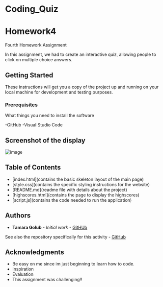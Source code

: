 # Coding_Quiz

# Homework4

Fourth Homework Assignment

In this assignment, we had to create an interactive quiz, allowing people to click on multiple choice answers. 

## Getting Started

These instructions will get you a copy of the project up and running on your local machine for development and testing purposes. 

### Prerequisites

What things you need to install the software 

-GitHub
-Visual Studio Code

## Screenshot of the display

![image](https://user-images.githubusercontent.com/55814090/69894846-70f9e680-12f3-11ea-9acc-57d647a4fdfa.png)


## Table of Contents
* [index.html](contains the basic skeleton layout of the main page)
* [style.css](contains the specific styling instructions for the website)
* [README.md](readme file with details about the project)
* [highscores.html](contains the page to display the highscores)
* [script.js](contains the code needed to run the application)

## Authors

* **Tamara Golub** - *Initial work* - [GitHUb](https://tamaragolub.github.io/)

See also the repository specifically for this activity - [GitHub](https://tamaragolub.github.io/Homework2/)


## Acknowledgments

* Be easy on me since im just beginning to learn how to code. 
* Inspiration
* Evaluation
* This assignment was challenging!!